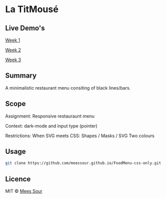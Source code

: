 # La TitMousé

## Live Demo's

[Week 1](https://meessour.github.io/FoodMenu-css-only/week-1)

[Week 2](https://meessour.github.io/FoodMenu-css-only/week-2)

[Week 3](https://meessour.github.io/FoodMenu-css-only/week-3)

## Summary

A minimalistic restaurant menu consiting of black lines/bars.

## Scope

Assignment: 
Responsive restauraunt menu

Context: 
dark-mode and input type (pointer)

Restrictions: 
When SVG meets CSS: Shapes / Masks / SVG
Two colours

## Usage

```bash
git clone https://github.com/meessour.github.io/FoodMenu-css-only.git
```

## Licence
MIT © [Mees Sour](https://github.com/meessour)
